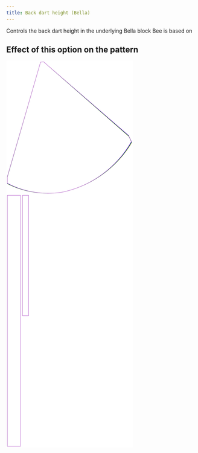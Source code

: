 ```yaml
---
title: Back dart height (Bella)
---
```


Controls the back dart height in the underlying Bella block Bee is based on

## Effect of this option on the pattern

![This image shows the effect of this option by superimposing several variants that have a different value for this option](bee_backdartheight_sample.svg "Effect of this option on the pattern")
